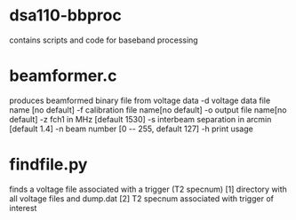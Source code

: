 # dsa110-bbproc

contains scripts and code for baseband processing

# beamformer.c
produces beamformed binary file from voltage data
	   -d voltage data file name [no default]
	   -f calibration file name[no default]
	   -o output file name[no default]
	   -z fch1 in MHz [default 1530]
	   -s interbeam separation in arcmin [default 1.4]
	   -n beam number [0 -- 255, default 127]
	   -h print usage

# findfile.py
finds a voltage file associated with a trigger (T2 specnum)
 [1] directory with all voltage files and dump.dat
 [2] T2 specnum associated with trigger of interest
